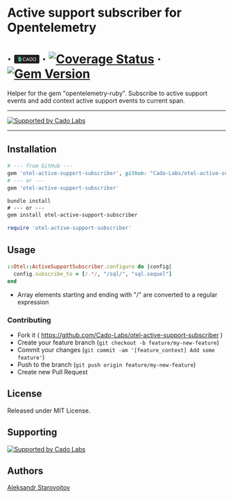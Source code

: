 # Active support subscriber for Opentelemetry 
# &middot; <a target="_blank" href="https://github.com/Cado-Labs"><img src="https://github.com/Cado-Labs/cado-labs-logos/raw/main/cado_labs_badge.svg" alt="Supported by Cado Labs" style="max-width: 100%; height: 20px"></a> &middot; [![Coverage Status](https://coveralls.io/repos/github/Cado-Labs/otel-active-support-subscriber/badge.svg?branch=master)](https://coveralls.io/github/Cado-Labs/otel-active-support-subscriber?branch=master) &middot; [![Gem Version](https://badge.fury.io/rb/otel-active-support-subscriber.svg)](https://badge.fury.io/rb/otel-active-support-subscriber)

Helper for the gem "opentelemetry-ruby". Subscribe to active support events and add context active support events to current span.

---

<p>
  <a href="https://github.com/Cado-Labs">
    <img src="https://github.com/Cado-Labs/cado-labs-resources/blob/main/cado_labs_supporting_rounded.svg" alt="Supported by Cado Labs" />
  </a>
</p>

---

## Installation

```ruby
# --- from GitHub ---
gem 'otel-active-support-subscriber', github: "Cado-Labs/otel-active-support-subscriber"
# --- or ---
gem 'otel-active-support-subscriber'
```

```shell
bundle install
# --- or ---
gem install otel-active-support-subscriber
```

```ruby
require 'otel-active-support-subscriber'
```

## Usage

```ruby
::Otel::ActiveSupportSubscriber.configure do |config|
  config.subscribe_to = [/.*/, "/sql/", "sql.sequel"]
end
```
* Array elements starting and ending with "/" are converted to a regular expression

### Contributing

 - Fork it ( https://github.com/Cado-Labs/otel-active-support-subscriber )
 - Create your feature branch (`git checkout -b feature/my-new-feature`)
 - Commit your changes (`git commit -am '[feature_context] Add some feature'`)
 - Push to the branch (`git push origin feature/my-new-feature`)
 - Create new Pull Request

## License

Released under MIT License.

## Supporting

<a href="https://github.com/Cado-Labs">
  <img src="https://github.com/Cado-Labs/cado-labs-resources/blob/main/cado_labs_supporting_rounded.svg" alt="Supported by Cado Labs" />
</a>

## Authors

[Aleksandr Starovojtov](https://github.com/AS-AlStar)
